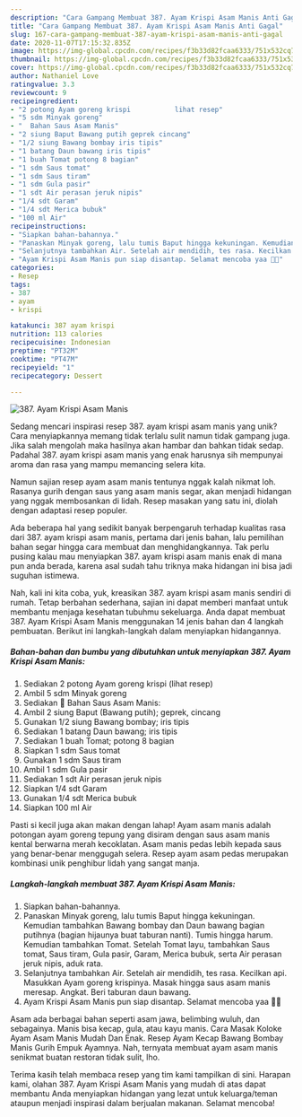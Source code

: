 ```yaml
---
description: "Cara Gampang Membuat 387. Ayam Krispi Asam Manis Anti Gagal"
title: "Cara Gampang Membuat 387. Ayam Krispi Asam Manis Anti Gagal"
slug: 167-cara-gampang-membuat-387-ayam-krispi-asam-manis-anti-gagal
date: 2020-11-07T17:15:32.835Z
image: https://img-global.cpcdn.com/recipes/f3b33d82fcaa6333/751x532cq70/387-ayam-krispi-asam-manis-foto-resep-utama.jpg
thumbnail: https://img-global.cpcdn.com/recipes/f3b33d82fcaa6333/751x532cq70/387-ayam-krispi-asam-manis-foto-resep-utama.jpg
cover: https://img-global.cpcdn.com/recipes/f3b33d82fcaa6333/751x532cq70/387-ayam-krispi-asam-manis-foto-resep-utama.jpg
author: Nathaniel Love
ratingvalue: 3.3
reviewcount: 9
recipeingredient:
- "2 potong Ayam goreng krispi           lihat resep"
- "5 sdm Minyak goreng"
- "  Bahan Saus Asam Manis"
- "2 siung Baput Bawang putih geprek cincang"
- "1/2 siung Bawang bombay iris tipis"
- "1 batang Daun bawang iris tipis"
- "1 buah Tomat potong 8 bagian"
- "1 sdm Saus tomat"
- "1 sdm Saus tiram"
- "1 sdm Gula pasir"
- "1 sdt Air perasan jeruk nipis"
- "1/4 sdt Garam"
- "1/4 sdt Merica bubuk"
- "100 ml Air"
recipeinstructions:
- "Siapkan bahan-bahannya."
- "Panaskan Minyak goreng, lalu tumis Baput hingga kekuningan. Kemudian tambahkan Bawang bombay dan Daun bawang bagian putihnya (bagian hijaunya buat taburan nanti). Tumis hingga harum. Kemudian tambahkan Tomat. Setelah Tomat layu, tambahkan Saus tomat, Saus tiram, Gula pasir, Garam, Merica bubuk, serta Air perasan jeruk nipis, aduk rata."
- "Selanjutnya tambahkan Air. Setelah air mendidih, tes rasa. Kecilkan api. Masukkan Ayam goreng krispinya. Masak hingga saus asam manis meresap. Angkat. Beri taburan daun bawang."
- "Ayam Krispi Asam Manis pun siap disantap. Selamat mencoba yaa 🙏😊"
categories:
- Resep
tags:
- 387
- ayam
- krispi

katakunci: 387 ayam krispi 
nutrition: 113 calories
recipecuisine: Indonesian
preptime: "PT32M"
cooktime: "PT47M"
recipeyield: "1"
recipecategory: Dessert

---
```



![387. Ayam Krispi Asam Manis](https://img-global.cpcdn.com/recipes/f3b33d82fcaa6333/751x532cq70/387-ayam-krispi-asam-manis-foto-resep-utama.jpg)

Sedang mencari inspirasi resep 387. ayam krispi asam manis yang unik? Cara menyiapkannya memang tidak terlalu sulit namun tidak gampang juga. Jika salah mengolah maka hasilnya akan hambar dan bahkan tidak sedap. Padahal 387. ayam krispi asam manis yang enak harusnya sih mempunyai aroma dan rasa yang mampu memancing selera kita.

Namun sajian resep ayam asam manis tentunya nggak kalah nikmat loh. Rasanya gurih dengan saus yang asam manis segar, akan menjadi hidangan yang nggak membosankan di lidah. Resep masakan yang satu ini, diolah dengan adaptasi resep populer.

Ada beberapa hal yang sedikit banyak berpengaruh terhadap kualitas rasa dari 387. ayam krispi asam manis, pertama dari jenis bahan, lalu pemilihan bahan segar hingga cara membuat dan menghidangkannya. Tak perlu pusing kalau mau menyiapkan 387. ayam krispi asam manis enak di mana pun anda berada, karena asal sudah tahu triknya maka hidangan ini bisa jadi suguhan istimewa.


Nah, kali ini kita coba, yuk, kreasikan 387. ayam krispi asam manis sendiri di rumah. Tetap berbahan sederhana, sajian ini dapat memberi manfaat untuk membantu menjaga kesehatan tubuhmu sekeluarga. Anda dapat membuat 387. Ayam Krispi Asam Manis menggunakan 14 jenis bahan dan 4 langkah pembuatan. Berikut ini langkah-langkah dalam menyiapkan hidangannya.

<!--inarticleads1-->

##### Bahan-bahan dan bumbu yang dibutuhkan untuk menyiapkan 387. Ayam Krispi Asam Manis:

1. Sediakan 2 potong Ayam goreng krispi           (lihat resep)
1. Ambil 5 sdm Minyak goreng
1. Sediakan  📌 Bahan Saus Asam Manis:
1. Ambil 2 siung Baput (Bawang putih); geprek, cincang
1. Gunakan 1/2 siung Bawang bombay; iris tipis
1. Sediakan 1 batang Daun bawang; iris tipis
1. Sediakan 1 buah Tomat; potong 8 bagian
1. Siapkan 1 sdm Saus tomat
1. Gunakan 1 sdm Saus tiram
1. Ambil 1 sdm Gula pasir
1. Sediakan 1 sdt Air perasan jeruk nipis
1. Siapkan 1/4 sdt Garam
1. Gunakan 1/4 sdt Merica bubuk
1. Siapkan 100 ml Air


Pasti si kecil juga akan makan dengan lahap! Ayam asam manis adalah potongan ayam goreng tepung yang disiram dengan saus asam manis kental berwarna merah kecoklatan. Asam manis pedas lebih kepada saus yang benar-benar menggugah selera. Resep ayam asam pedas merupakan kombinasi unik penghibur lidah yang sangat manja. 

<!--inarticleads2-->

##### Langkah-langkah membuat 387. Ayam Krispi Asam Manis:

1. Siapkan bahan-bahannya.
1. Panaskan Minyak goreng, lalu tumis Baput hingga kekuningan. Kemudian tambahkan Bawang bombay dan Daun bawang bagian putihnya (bagian hijaunya buat taburan nanti). Tumis hingga harum. Kemudian tambahkan Tomat. Setelah Tomat layu, tambahkan Saus tomat, Saus tiram, Gula pasir, Garam, Merica bubuk, serta Air perasan jeruk nipis, aduk rata.
1. Selanjutnya tambahkan Air. Setelah air mendidih, tes rasa. Kecilkan api. Masukkan Ayam goreng krispinya. Masak hingga saus asam manis meresap. Angkat. Beri taburan daun bawang.
1. Ayam Krispi Asam Manis pun siap disantap. Selamat mencoba yaa 🙏😊


Asam ada berbagai bahan seperti asam jawa, belimbing wuluh, dan sebagainya. Manis bisa kecap, gula, atau kayu manis. Cara Masak Koloke Ayam Asam Manis Mudah Dan Enak. Resep Ayam Kecap Bawang Bombay Manis Gurih Empuk Ayamnya. Nah, ternyata membuat ayam asam manis senikmat buatan restoran tidak sulit, lho. 

Terima kasih telah membaca resep yang tim kami tampilkan di sini. Harapan kami, olahan 387. Ayam Krispi Asam Manis yang mudah di atas dapat membantu Anda menyiapkan hidangan yang lezat untuk keluarga/teman ataupun menjadi inspirasi dalam berjualan makanan. Selamat mencoba!
